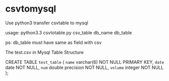 csvtomysql
==========

Use python3  transfer csvtable to mysql

usage: python3.3 csvtotable.py csv_table db_name db_table

ps: db_table must have same as field with csv


The test.csv in Mysql Table Structure
 
  CREATE TABLE `test_table` (
      `name` varchar(6) NOT NULL PRIMARY KEY,
      `date` date NOT NULL,
      `num` double precision NOT NULL,
      `volume` integer NOT NULL
  );

